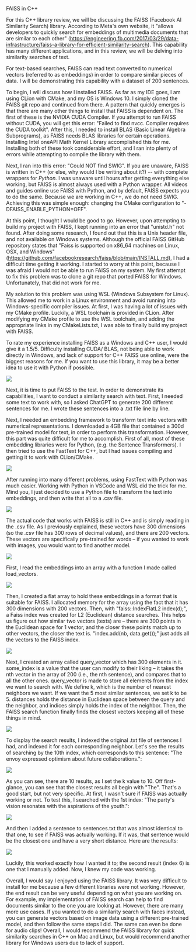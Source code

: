 FAISS in C++

For this C++ library review, we will be discussing the FAISS (Facebook AI Similarity Search) library. According to Meta's own website, it "allows developers to quickly search for embeddings of multimedia documents that are similar to each other" (https://engineering.fb.com/2017/03/29/data-infrastructure/faiss-a-library-for-efficient-similarity-search). This capability has many different applications, and in this review, we will be delving into similarity searches of text.

For text-based searches, FAISS can read text converted to numerical vectors (referred to as embeddings) in order to compare similar pieces of data. I will be demonstrating this capability with a dataset of 200 sentences.

To begin, I will discuss how I installed FAISS. As far as my IDE goes, I am using CLion with CMake, and my OS is Windows 10. I simply cloned the FAISS git repo and continued from there. A pattern that quickly emerges is that there are many other things to install that FAISS is dependent on. The first of these is the NVIDIA CUDA Compiler. If you attempt to run FAISS without CUDA, you will get this error: "Failed to find nvcc. Compiler requires the CUDA toolkit". After this, I needed to install BLAS (Basic Linear Algebra Subprograms), as FAISS needs BLAS libraries for certain operations. Installing Intel oneAPI Math Kernel Library accomplished this for me. Installing both of these took considerable effort, and I ran into plenty of errors while attempting to compile the library with them.

Next, I ran into this error: "Could NOT find SWIG". If you are unaware, FAISS is written in C++ (or else, why would I be writing about it?) -- with complete wrappers for _Python._ I was unaware until hours after getting everything else working, but FAISS is almost always used with a Python wrapper. All videos and guides online use FAISS with Python, and by default, FAISS expects you to do the same. Because we are working in C++, we do not need SWIG. Achieving this was simple enough: changing the CMake configuration to "-DFAISS\_ENABLE\_PYTHON=OFF".

At this point, I thought I would be good to go. However, upon attempting to build my project with FAISS, I kept running into an error that "unistd.h" not found. After doing some research, I found out that this is a Unix header file, and not available on Windows systems. Although the official FAISS GitHub repository states that "Faiss is supported on x86\_64 machines on Linux, OSX, and Windows" (https://github.com/facebookresearch/faiss/blob/main/INSTALL.md), I had a difficult time getting it working. I started to worry at this point, because I was afraid I would not be able to run FAISS on my system. My first attempt to fix this problem was to clone a git repo that ported FAISS for Windows. Unfortunately, that did not work for me.

My solution to this problem was using WSL (Windows Subsystem for Linux). This allowed me to work in a Linux environment and avoid running into Windows-specific compiler issues. At first, I was having a lot of issues with my CMake profile. Luckily, a WSL toolchain is provided in CLion. After modifying my CMake profile to use the WSL toolchain, and adding the appropriate links in my CMakeLists.txt, I was able to finally build my project with FAISS.

To rate my experience installing FAISS as a Windows and C++ user, I would give it a 1.5/5. Difficulty installing CUDA/ BLAS, not being able to work directly in Windows, and lack of support for C++ FAISS use online, were the biggest reasons for me. If you want to use this library, it may be a better idea to use it with Python if possible.

![](RackMultipart20231120-1-4yydme_html_cee7ab6edbf222bd.png)

Next, it is time to put FAISS to the test. In order to demonstrate its capabilities, I want to conduct a similarity search with text. First, I needed some text to work with, so I asked ChatGPT to generate 200 different sentences for me. I wrote these sentences into a .txt file line by line.

Next, I needed an embedding framework to transform text into vectors with numerical representations. I downloaded a 4GB file that contained a 300d pre-trained model for text, in order to perform this transformation. However, this part was quite difficult for me to accomplish. First of all, most of these embedding libraries were for Python, (e.g. the Sentence Transformers). I then tried to use the FastText for C++, but I had issues compiling and getting it to work with CLion/CMake.

![](RackMultipart20231120-1-4yydme_html_c911706b9cc2d6bb.png)

After running into many different problems, using FastText with Python was much easier. Working with Python in VSCode and WSL did the trick for me. Mind you, I just decided to use a Python file to transform the text into embeddings, and then write that all to a .csv file.

![](RackMultipart20231120-1-4yydme_html_63ca7c9159f21634.png)

The actual code that works with FAISS is still in C++ and is simply reading in the .csv file. As I previously explained, these vectors have 300 dimensions (so the .csv file has 300 rows of decimal values), and there are 200 vectors. These vectors are specifically pre-trained for words – if you wanted to work with images, you would want to find another model.

![](RackMultipart20231120-1-4yydme_html_b5896144d59b3dd6.png)

First, I read the embeddings into an array with a function I made called load\_vectors.

![](RackMultipart20231120-1-4yydme_html_8aca07a55d5bbc7c.png)

Then, I created a flat array to hold these embeddings in a format that is suitable for FAISS. I allocated memory for the array using the fact that it has 300 dimensions with 200 vectors. Then, with "faiss::IndexFlatL2 index(d);", a Faiss index was created for L2 (Euclidean) distance searches. This helps us figure out how similar two vectors (texts) are – there are 300 points in the Euclidean space for 1 vector, and the closer these points match up to other vectors, the closer the text is. "index.add(nb, data.get());" just adds all the vectors to the FAISS index.

![](RackMultipart20231120-1-4yydme_html_aeb9505895aa12fa.png)

Next, I created an array called query\_vector which has 300 elements in it. some\_index is a value that the user can modify to their liking – it takes the nth vector in the array of 200 (i.e., the nth sentence), and compares that to all the other ones. query\_vector is made to store all elements from the index we want to search with. We define k, which is the number of nearest neighbors we want. If we want the 5 most similar sentences, we set k to be 5. distances holds the distance in Euclidean space between the query and the neighbor, and indices simply holds the index of the neighbor. Then, the FAISS search function finally finds the closest vectors keeping all of these things in mind.

![](RackMultipart20231120-1-4yydme_html_95a764831a7b3e45.png)

To display the search results, I indexed the original .txt file of sentences I had, and indexed it for each corresponding neighbor. Let's see the results of searching by the 10th index, which corresponds to this sentence: "The envoy expressed optimism about future collaborations.":

![](RackMultipart20231120-1-4yydme_html_12b5e86f2608fa3b.png)

As you can see, there are 10 results, as I set the k value to 10. Off first-glance, you can see that the closest results all begin with "The". That's a good start, but not very specific. At first, I wasn't sure if FAISS was actually working or not. To test this, I searched with the 1st index: "The party's vision resonates with the aspirations of the youth.":

![](RackMultipart20231120-1-4yydme_html_c995c0ebd5caa9.png)

 And then I added a sentence to sentences.txt that was almost identical to that one, to see if FAISS was actually working. If it was, that sentence would be the closest one and have a very short distance. Here are the results:

![](RackMultipart20231120-1-4yydme_html_ffa7c3336d699967.png)

Luckily, this worked exactly how I wanted it to; the second result (index 6) is one that I manually added. Now, I knew my code was working.

Overall, I would say I enjoyed using the FAISS library. It was very difficult to install for me because a few different libraries were not working. However, the end result can be very useful depending on what you are working on. For example, my implementation of FAISS search can help to find documents similar to the one you are looking at. However, there are many more use cases. If you wanted to do a similarity search with faces instead, you can generate vectors based on image data using a different pre-trained model, and then follow the same steps I did. The same can even be done for audio clips! Overall, I would recommend the FAISS library for quick similarity searches in C++ on Mac and Linux, but would recommend another library for Windows users due to lack of support.
